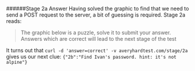 ######Stage 2a Answer
Having solved the graphic to find that we need to send a POST request to the server, a bit of guessing is required. Stage 2a reads:
> The graphic below is a puzzle, solve it to submit your answer.
> Answers which are correct will lead to the next stage of the test

It turns out that `curl -d 'answer=correct' -v averyhardtest.com/stage/2a` gives us our next clue: `{"2b":"Find Ivan's password. hint: it's not alpine"}`